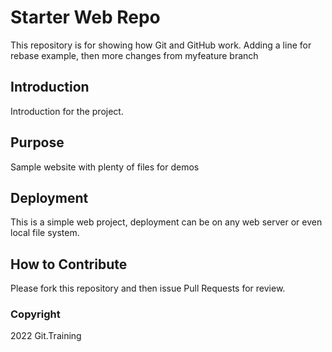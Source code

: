 
# Starter Web Repo

This repository is for showing how Git and GitHub work. Adding a line for rebase example, then more changes from myfeature branch

## Introduction

Introduction for the project.

## Purpose

Sample website with plenty of files for demos

## Deployment

This is a simple web project, deployment can be on any web server or even local file system.

## How to Contribute

Please fork this repository and then issue Pull Requests for review.

### Copyright

2022 Git.Training